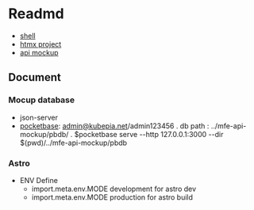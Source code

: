 # Readmd
- [shell](./mfe-shell/README.md)
- [htmx project](./mfe-htmx/README.md)
- [api mockup](./mfe-api-mockup/README.md)

## Document

### Mocup database
- json-server
- [pocketbase](https://pocketbase.io/): admin@kubepia.net/admin123456
  . db path : ../mfe-api-mockup/pbdb/
  . $pocketbase serve --http 127.0.0.1:3000 --dir $(pwd)/../mfe-api-mockup/pbdb

### Astro
- ENV Define
  - import.meta.env.MODE development for astro dev
  - import.meta.env.MODE production for astro build
